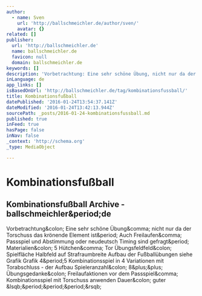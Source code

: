 ```yaml
---
author:
  - name: Sven
    url: 'http://ballschmeichler.de/author/sven/'
    avatar: {}
related: []
publisher:
  url: 'http://ballschmeichler.de'
  name: ballschmeichler.de
  favicon: null
  domain: ballschmeichler.de
keywords: []
description: 'Vorbetrachtung: Eine sehr schöne Übung, nicht nur da der Torschuss das krönende Element ist. Auch Freilaufen, Passspiel und Abstimmung oder neudeutsch Timing sind gefragt. Materialien: 5 Hütchen, Tor Übungsfeldfeld: Spielfläche Halbfeld auf Strafraumbreite Aufbau der Fußballübungen siehe Grafik Grafik 4.5 Kombinationsspiel in 4 Variationen mit Torabschluss - der Aufbau Spieleranzahl: 8++ Übungsgedanke: Freilaufaktionen vor dem Passspiel, Kombinationsspiel mit Torschuss anwenden Dauer: guter [...]'
inLanguage: de
app_links: []
isBasedOnUrl: 'http://ballschmeichler.de/tag/kombinationsfussball/'
title: Kombinationsfußball
datePublished: '2016-01-24T13:54:37.141Z'
dateModified: '2016-01-24T13:42:13.944Z'
sourcePath: _posts/2016-01-24-kombinationsfussball.md
published: true
inFeed: true
hasPage: false
inNav: false
_context: 'http://schema.org'
_type: MediaObject

---
```

# Kombinationsfußball

<article style=""><h1>Kombinationsfußball Archive - ballschmeichler&amp;period;de</h1><p>Vorbetrachtung&amp;colon; Eine sehr schöne Übung&amp;comma; nicht nur da der Torschuss das krönende Element ist&amp;period; Auch Freilaufen&amp;comma; Passspiel und Abstimmung oder neudeutsch Timing sind gefragt&amp;period; Materialien&amp;colon; 5 Hütchen&amp;comma; Tor Übungsfeldfeld&amp;colon; Spielfläche Halbfeld auf Strafraumbreite Aufbau der Fußballübungen siehe Grafik Grafik 4&amp;period;5 Kombinationsspiel in 4 Variationen mit Torabschluss - der Aufbau Spieleranzahl&amp;colon; 8&amp;plus;&amp;plus; Übungsgedanke&amp;colon; Freilaufaktionen vor dem Passspiel&amp;comma; Kombinationsspiel mit Torschuss anwenden Dauer&amp;colon; guter &amp;lsqb;&amp;period;&amp;period;&amp;period;&amp;rsqb;</p></article>